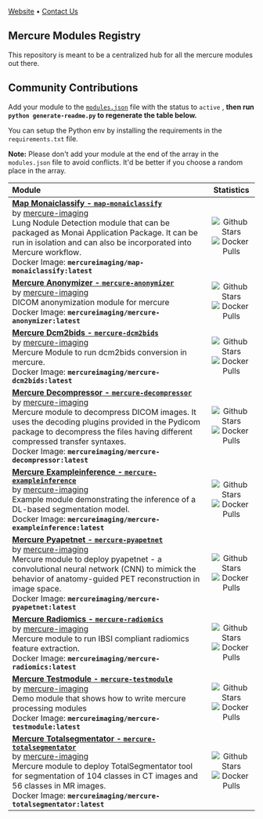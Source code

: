 [Website](https://mercure-imaging.org/docs/) • [Contact Us](https://mercure-imaging.zulipchat.com/)

## Mercure Modules Registry

This repository is meant to be a centralized hub for all the mercure modules out there.

## Community Contributions

Add your module to the [`modules.json`](https://github.com/mercure-imaging/modules-registry/blob/main/modules.json) file with the status to `active` , **then run `python generate-readme.py` to regenerate the table below.**

You can setup the Python env by installing the requirements in the `requirements.txt` file.

**Note:** Please don't add your module at the end of the array in the `modules.json` file to avoid conflicts. It'd be better if you choose a random place in the array.

<!-- Do not remove or modify this section. Make all updates to modules.json -->
<!-- ⛔️ AUTO-GENERATED-CONTENT:START -->
| Module | Statistics |
|:---------------------------|:-----------:|
| **[Map Monaiclassify - `map-monaiclassify`](https://github.com/mercure-imaging/MAP-monaiclassify)** <br/> by [mercure-imaging](http://github.com/mercure-imaging) <br/>Lung Nodule Detection module that can be packaged as Monai Application Package. It can be run in isolation and can also be incorporated into Mercure workflow.  <br/>Docker Image: **`mercureimaging/map-monaiclassify:latest`**  <br/>| ![Github Stars](https://img.shields.io/github/stars/mercure-imaging/MAP-monaiclassify?logo=github&label=Stars) <br/>![Docker Pulls](https://img.shields.io/docker/pulls/mercureimaging/map-monaiclassify?logo=docker&label=Pulls)|
| **[Mercure Anonymizer - `mercure-anonymizer`](https://github.com/mercure-imaging/mercure-anonymizer)** <br/> by [mercure-imaging](http://github.com/mercure-imaging) <br/>DICOM anonymization module for mercure  <br/>Docker Image: **`mercureimaging/mercure-anonymizer:latest`**  <br/>| ![Github Stars](https://img.shields.io/github/stars/mercure-imaging/mercure-anonymizer?logo=github&label=Stars) <br/>![Docker Pulls](https://img.shields.io/docker/pulls/mercureimaging/mercure-anonymizer?logo=docker&label=Pulls)|
| **[Mercure Dcm2bids - `mercure-dcm2bids`](https://github.com/mercure-imaging/mercure-dcm2bids)** <br/> by [mercure-imaging](http://github.com/mercure-imaging) <br/>Mercure Module to run dcm2bids conversion in mercure.  <br/>Docker Image: **`mercureimaging/mercure-dcm2bids:latest`**  <br/>| ![Github Stars](https://img.shields.io/github/stars/mercure-imaging/mercure-dcm2bids?logo=github&label=Stars) <br/>![Docker Pulls](https://img.shields.io/docker/pulls/mercureimaging/mercure-dcm2bids?logo=docker&label=Pulls)|
| **[Mercure Decompressor - `mercure-decompressor`](https://github.com/mercure-imaging/mercure-decompressor)** <br/> by [mercure-imaging](http://github.com/mercure-imaging) <br/>Mercure module to decompress DICOM images. It uses the decoding plugins provided in the Pydicom package to decompress the files having different compressed transfer syntaxes.  <br/>Docker Image: **`mercureimaging/mercure-decompressor:latest`**  <br/>| ![Github Stars](https://img.shields.io/github/stars/mercure-imaging/mercure-decompressor?logo=github&label=Stars) <br/>![Docker Pulls](https://img.shields.io/docker/pulls/mercureimaging/mercure-decompressor?logo=docker&label=Pulls)|
| **[Mercure Exampleinference - `mercure-exampleinference`](https://github.com/mercure-imaging/mercure-exampleinference)** <br/> by [mercure-imaging](http://github.com/mercure-imaging) <br/>Example module demonstrating the inference of a DL-based segmentation model.  <br/>Docker Image: **`mercureimaging/mercure-exampleinference:latest`**  <br/>| ![Github Stars](https://img.shields.io/github/stars/mercure-imaging/mercure-exampleinference?logo=github&label=Stars) <br/>![Docker Pulls](https://img.shields.io/docker/pulls/mercureimaging/mercure-exampleinference?logo=docker&label=Pulls)|
| **[Mercure Pyapetnet - `mercure-pyapetnet`](https://github.com/mercure-imaging/mercure-pyapetnet)** <br/> by [mercure-imaging](http://github.com/mercure-imaging) <br/>Mercure module to deploy pyapetnet - a convolutional neural network (CNN) to mimick the behavior of anatomy-guided PET reconstruction in image space.  <br/>Docker Image: **`mercureimaging/mercure-pyapetnet:latest`**  <br/>| ![Github Stars](https://img.shields.io/github/stars/mercure-imaging/mercure-pyapetnet?logo=github&label=Stars) <br/>![Docker Pulls](https://img.shields.io/docker/pulls/mercureimaging/mercure-pyapetnet?logo=docker&label=Pulls)|
| **[Mercure Radiomics - `mercure-radiomics`](https://github.com/mercure-imaging/mercure-radiomics)** <br/> by [mercure-imaging](http://github.com/mercure-imaging) <br/>Mercure module to run IBSI compliant radiomics feature extraction.  <br/>Docker Image: **`mercureimaging/mercure-radiomics:latest`**  <br/>| ![Github Stars](https://img.shields.io/github/stars/mercure-imaging/mercure-radiomics?logo=github&label=Stars) <br/>![Docker Pulls](https://img.shields.io/docker/pulls/mercureimaging/mercure-radiomics?logo=docker&label=Pulls)|
| **[Mercure Testmodule - `mercure-testmodule`](https://github.com/mercure-imaging/mercure-testmodule)** <br/> by [mercure-imaging](http://github.com/mercure-imaging) <br/>Demo module that shows how to write mercure processing modules  <br/>Docker Image: **`mercureimaging/mercure-testmodule:latest`**  <br/>| ![Github Stars](https://img.shields.io/github/stars/mercure-imaging/mercure-testmodule?logo=github&label=Stars) <br/>![Docker Pulls](https://img.shields.io/docker/pulls/mercureimaging/mercure-testmodule?logo=docker&label=Pulls)|
| **[Mercure Totalsegmentator - `mercure-totalsegmentator`](https://github.com/mercure-imaging/mercure-totalsegmentator)** <br/> by [mercure-imaging](http://github.com/mercure-imaging) <br/>Mercure module to deploy TotalSegmentator tool for segmentation of 104 classes in CT images and 56 classes in MR images.  <br/>Docker Image: **`mercureimaging/mercure-totalsegmentator:latest`**  <br/>| ![Github Stars](https://img.shields.io/github/stars/mercure-imaging/mercure-totalsegmentator?logo=github&label=Stars) <br/>![Docker Pulls](https://img.shields.io/docker/pulls/mercureimaging/mercure-totalsegmentator?logo=docker&label=Pulls)|
<!-- ⛔️ AUTO-GENERATED-CONTENT:END -->
<!-- Do not remove or modify this section. Make all updates to modules.json -->